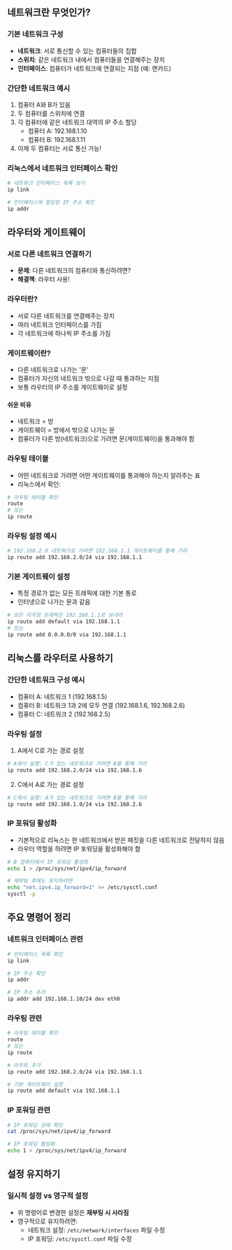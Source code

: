 ## 네트워크란 무엇인가?

### 기본 네트워크 구성

- **네트워크**: 서로 통신할 수 있는 컴퓨터들의 집합
- **스위치**: 같은 네트워크 내에서 컴퓨터들을 연결해주는 장치
- **인터페이스**: 컴퓨터가 네트워크에 연결되는 지점 (예: 랜카드)

### 간단한 네트워크 예시

1. 컴퓨터 A와 B가 있음
2. 두 컴퓨터를 스위치에 연결
3. 각 컴퓨터에 같은 네트워크 대역의 IP 주소 할당
    - 컴퓨터 A: 192.168.1.10
    - 컴퓨터 B: 192.168.1.11
4. 이제 두 컴퓨터는 서로 통신 가능!

### 리눅스에서 네트워크 인터페이스 확인

```bash
# 네트워크 인터페이스 목록 보기
ip link

# 인터페이스에 할당된 IP 주소 확인
ip addr
```

## 라우터와 게이트웨이

### 서로 다른 네트워크 연결하기

- **문제**: 다른 네트워크의 컴퓨터와 통신하려면?
- **해결책**: 라우터 사용!

### 라우터란?

- 서로 다른 네트워크를 연결해주는 장치
- 여러 네트워크 인터페이스를 가짐
- 각 네트워크에 하나씩 IP 주소를 가짐

### 게이트웨이란?

- 다른 네트워크로 나가는 '문'
- 컴퓨터가 자신의 네트워크 밖으로 나갈 때 통과하는 지점
- 보통 라우터의 IP 주소를 게이트웨이로 설정

#### 쉬운 비유

- 네트워크 = 방
- 게이트웨이 = 방에서 밖으로 나가는 문
- 컴퓨터가 다른 방(네트워크)으로 가려면 문(게이트웨이)을 통과해야 함

### 라우팅 테이블

- 어떤 네트워크로 가려면 어떤 게이트웨이를 통과해야 하는지 알려주는 표
- 리눅스에서 확인:

```bash
# 라우팅 테이블 확인
route
# 또는
ip route
```

### 라우팅 설정 예시

```bash
# 192.168.2.0 네트워크로 가려면 192.168.1.1 게이트웨이를 통해 가라
ip route add 192.168.2.0/24 via 192.168.1.1
```

### 기본 게이트웨이 설정

- 특정 경로가 없는 모든 트래픽에 대한 기본 통로
- 인터넷으로 나가는 문과 같음

```bash
# 모든 미지정 트래픽은 192.168.1.1로 보내라
ip route add default via 192.168.1.1
# 또는
ip route add 0.0.0.0/0 via 192.168.1.1
```

## 리눅스를 라우터로 사용하기

### 간단한 네트워크 구성 예시

- 컴퓨터 A: 네트워크 1 (192.168.1.5)
- 컴퓨터 B: 네트워크 1과 2에 모두 연결 (192.168.1.6, 192.168.2.6)
- 컴퓨터 C: 네트워크 2 (192.168.2.5)

### 라우팅 설정

1. A에서 C로 가는 경로 설정

```bash
# A에서 실행: C가 있는 네트워크로 가려면 B를 통해 가라
ip route add 192.168.2.0/24 via 192.168.1.6
```

2. C에서 A로 가는 경로 설정

```bash
# C에서 실행: A가 있는 네트워크로 가려면 B를 통해 가라
ip route add 192.168.1.0/24 via 192.168.2.6
```

### IP 포워딩 활성화

- 기본적으로 리눅스는 한 네트워크에서 받은 패킷을 다른 네트워크로 전달하지 않음
- 라우터 역할을 하려면 IP 포워딩을 활성화해야 함

```bash
# B 컴퓨터에서 IP 포워딩 활성화
echo 1 > /proc/sys/net/ipv4/ip_forward

# 재부팅 후에도 유지하려면
echo "net.ipv4.ip_forward=1" >> /etc/sysctl.conf
sysctl -p
```

## 주요 명령어 정리

### 네트워크 인터페이스 관련

```bash
# 인터페이스 목록 확인
ip link

# IP 주소 확인
ip addr

# IP 주소 추가
ip addr add 192.168.1.10/24 dev eth0
```

### 라우팅 관련

```bash
# 라우팅 테이블 확인
route
# 또는
ip route

# 라우트 추가
ip route add 192.168.2.0/24 via 192.168.1.1

# 기본 게이트웨이 설정
ip route add default via 192.168.1.1
```

### IP 포워딩 관련

```bash
# IP 포워딩 상태 확인
cat /proc/sys/net/ipv4/ip_forward

# IP 포워딩 활성화
echo 1 > /proc/sys/net/ipv4/ip_forward
```

## 설정 유지하기

### 일시적 설정 vs 영구적 설정

- 위 명령어로 변경한 설정은 **재부팅 시 사라짐**
- 영구적으로 유지하려면:
    - 네트워크 설정: `/etc/network/interfaces` 파일 수정
    - IP 포워딩: `/etc/sysctl.conf` 파일 수정